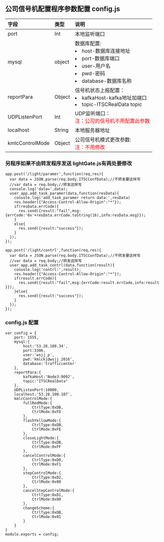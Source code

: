 ## 公司信号机配置程序参数配置 config.js

|字段|类型|说明|
|:----    |:---|:-----|
|port|Int|本地监听端口|
|mysql|object|数据库配置:<li>host-数据库连接地址</li><li>port-数据库端口</li><li>user-用户名</li><li>pwd-密码</li><li>database-数据库名称</li>|
|reportPara|Object|信号机状态上报配置：<li>kafkaHost-kafka地址加端口</li><li>topic-ITSCRealData topic</li>|
|UDPListenPort|Int|UDP监听端口：<br><font color="red">注：公司的信号机不用配置此参数</font>|
|localhost|String|本地服务器地址|
|kmlcControlMode|Object|公司信号机模式更改参数:<br><font color="red">注：不用修改</font>|



### 另程序如果不由转发程序发送  lightGate.js有两处要修改

```
app.post('/light/paramer',function(req,res){
  var data = JSON.parse(req.body.ITSCConfData);//不转发要这样写
  //var data = req.body;//转发这样写
  console.log('data=',data);
  user_app.add_task_paramer(data,function(resData){
    console.log('add_task_paramer return data:',resData)
    res.header({"Access-Control-Allow-Origin":"*"});
    if(resData.errCode){
      res.send({result:"fail",msg:{errCode:'0x'+resData.errCode.toString(16),info:resData.msg}});
    }
    else{
      res.send({result:"success"});
    }
  });
});
```


```
app.post('/light/contrl',function(req,res){
  var data = JSON.parse(req.body.ITSCConfData);//不转发要这样写
  //var data = req.body;//转发这样写
  user_app.add_task_contrl(data,function(result){
    console.log('contrl:',result);
    res.header({"Access-Control-Allow-Origin":"*"});
    if(result.errCode){
      res.send({result:"fail",msg:{errCode:result.errCode,info:result }});
    }else{
      res.send({result:"success"});
    }
  });
});

```




### config.js 配置


```
var config = {
	port: 1555,
	mysql:{
		host:'53.28.100.34',
		port:3306,
		user:'wsjj_p',
		pwd:'kmlckj@wsjj_2016',
		database:'trafficcenter'
	},
	reportPara:{
		kafkaHost:'Node3:9092',
		topic:"ITSCRealData"
	},
	UDPListenPort:10000,
	localhost:'53.28.100.107',
	kmlcControlMode:{
		fullRedMode:{
			CtrlType:0xDB,
			CtrlMode:0xFD
		},
		flashYellowMode:{
			CtrlType:0xDB,
			CtrlMode:0xFE
		},
		closeLightMode:{
			CtrlType:0xDB,
			CtrlMode:0xFF
		},
		cancelControlMode:{
			CtrlType:0xD0,
			CtrlMode:0xF1
		},
		stepControlMode:{
            CtrlType:0xD2,
            CtrlMode:0x00
        },
        cancelStepControlMode:{
            CtrlType:0xD1,
            CtrlMode:0x00
        },
		changeScheme:{
			CtrlType:0xDB,
			CtrlMode:0x01
		}
	}
}
module.exports = config;
```